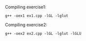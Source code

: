 Compiling exercise1:

```
g++ -oex1 ex1.cpp -lGL -lglut
```

Compiling exercise2:

```
g++ -oex2 ex2.cpp -lGL -lglut -lGLU
